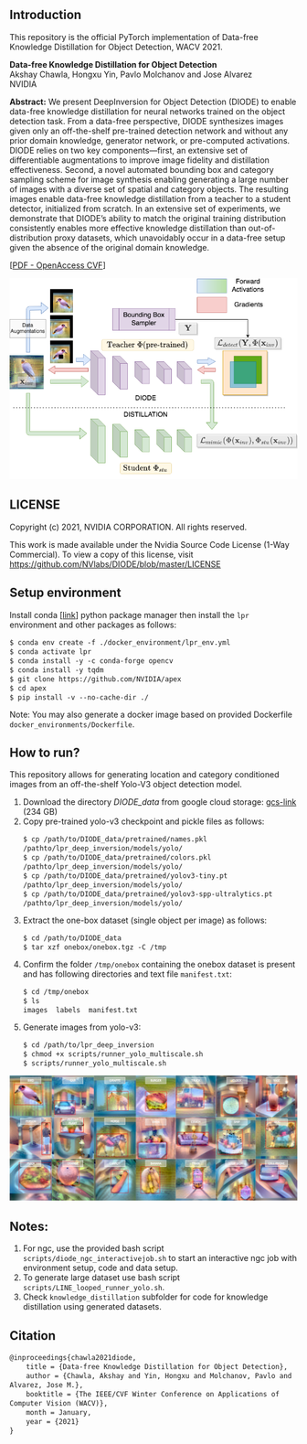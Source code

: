 ## Introduction

This repository is the official PyTorch implementation of Data-free Knowledge Distillation for Object Detection, WACV 2021.

**Data-free Knowledge Distillation for Object Detection**<br>
Akshay Chawla, Hongxu Yin, Pavlo Molchanov and Jose Alvarez<br>
NVIDIA

**Abstract:** We present DeepInversion for Object Detection (DIODE) to enable data-free knowledge distillation for neural networks trained on the object detection task. From a data-free perspective, DIODE synthesizes images given only an off-the-shelf pre-trained detection network and without any prior domain knowledge, generator network, or pre-computed activations. DIODE relies on two key components—first, an extensive set of differentiable augmentations to improve image fidelity and distillation effectiveness. Second, a novel automated bounding box and category sampling scheme for image synthesis enabling generating a large number of images with a diverse set of spatial and category objects. The resulting images enable data-free knowledge distillation from a teacher to a student detector, initialized from scratch. In an extensive set of experiments, we demonstrate that DIODE’s ability to match the original training distribution consistently enables more effective knowledge distillation than out-of-distribution proxy datasets, which unavoidably occur in a data-free setup given the absence of the original domain knowledge.


[[PDF - OpenAccess CVF](https://openaccess.thecvf.com/content/WACV2021/papers/Chawla_Data-Free_Knowledge_Distillation_for_Object_Detection_WACV_2021_paper.pdf)]

![Core idea](images/coreidea.png "Core idea graphic")

## LICENSE

Copyright (c) 2021, NVIDIA CORPORATION.  All rights reserved.

This work is made available under the Nvidia Source Code License (1-Way Commercial).
To view a copy of this license, visit https://github.com/NVlabs/DIODE/blob/master/LICENSE

## Setup environment

Install conda [[link](https://docs.conda.io/en/latest/)] python package manager then install the `lpr` environment and other packages as follows:
```
$ conda env create -f ./docker_environment/lpr_env.yml
$ conda activate lpr
$ conda install -y -c conda-forge opencv
$ conda install -y tqdm
$ git clone https://github.com/NVIDIA/apex
$ cd apex
$ pip install -v --no-cache-dir ./
```

Note: You may also generate a docker image based on provided Dockerfile `docker_environments/Dockerfile`.

## How to run?

This repository allows for generating location and category conditioned images from an off-the-shelf Yolo-V3 object detection model.

1. Download the directory *DIODE_data* from google cloud storage: [gcs-link](https://console.cloud.google.com/storage/browser/diode-yolo-wacv) (234 GB)
2. Copy pre-trained yolo-v3 checkpoint and pickle files as follows:
    ```
    $ cp /path/to/DIODE_data/pretrained/names.pkl /pathto/lpr_deep_inversion/models/yolo/
    $ cp /path/to/DIODE_data/pretrained/colors.pkl /pathto/lpr_deep_inversion/models/yolo/
    $ cp /path/to/DIODE_data/pretrained/yolov3-tiny.pt /pathto/lpr_deep_inversion/models/yolo/
    $ cp /path/to/DIODE_data/pretrained/yolov3-spp-ultralytics.pt /pathto/lpr_deep_inversion/models/yolo/
    ```
2. Extract the one-box dataset (single object per image) as follows: 
    ```
    $ cd /path/to/DIODE_data
    $ tar xzf onebox/onebox.tgz -C /tmp
    ```
3. Confirm the folder `/tmp/onebox` containing the onebox dataset is present and has following directories and text file `manifest.txt`:
    ```
    $ cd /tmp/onebox
    $ ls
    images  labels  manifest.txt
    ```
4. Generate images from yolo-v3:
    ```
    $ cd /path/to/lpr_deep_inversion
    $ chmod +x scripts/runner_yolo_multiscale.sh
    $ scripts/runner_yolo_multiscale.sh
    ```


![Images](images/yolov3.jpg "DIODE on Yolo-V3")

## Notes:

1. For ngc, use the provided bash script `scripts/diode_ngc_interactivejob.sh` to start an interactive ngc job with environment setup, code and data setup.
2. To generate large dataset use bash script `scripts/LINE_looped_runner_yolo.sh`. 
3. Check `knowledge_distillation` subfolder for code for knowledge distillation using generated datasets.

## Citation

```
@inproceedings{chawla2021diode,
	title = {Data-free Knowledge Distillation for Object Detection},
	author = {Chawla, Akshay and Yin, Hongxu and Molchanov, Pavlo and Alvarez, Jose M.},
	booktitle = {The IEEE/CVF Winter Conference on Applications of Computer Vision (WACV)},
	month = January,
	year = {2021}
}
```

